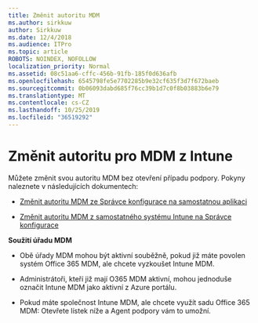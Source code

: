 ```yaml
---
title: Změnit autoritu MDM
ms.author: sirkkuw
author: Sirkkuw
ms.date: 12/4/2018
ms.audience: ITPro
ms.topic: article
ROBOTS: NOINDEX, NOFOLLOW
localization_priority: Normal
ms.assetid: 08c51aa6-cffc-456b-91fb-185f0d636afb
ms.openlocfilehash: 6545798fe5e7702285b9e32cf635f3d7f672baeb
ms.sourcegitcommit: 0b06093dabd685f76cc39b1d7c0f8b03883b6e79
ms.translationtype: MT
ms.contentlocale: cs-CZ
ms.lasthandoff: 10/25/2019
ms.locfileid: "36519292"
---
```

# <a name="change-intune-mdm-authority"></a>Změnit autoritu pro MDM z Intune

Můžete změnit svou autoritu MDM bez otevření případu podpory. Pokyny naleznete v následujících dokumentech:
  
- [Změnit autoritu MDM ze Správce konfigurace na samostatnou aplikaci](https://docs.microsoft.com/sccm/mdm/deploy-use/migrate-change-mdm-authority)
    
- [Změnit autoritu MDM z samostatného systému Intune na Správce konfigurace](https://docs.microsoft.com/sccm/mdm/deploy-use/change-mdm-authority)
    
 **Soužití úřadu MDM**
  
- Obě úřady MDM mohou být aktivní souběžně, pokud již máte povolen systém Office 365 MDM, ale chcete vyzkoušet Intune MDM.
    
- Administrátoři, kteří již mají O365 MDM aktivní, mohou jednoduše označit Intune MDM jako aktivní z Azure portálu.
    
- Pokud máte společnost Intune MDM, ale chcete využít sadu Office 365 MDM: Otevřete lístek níže a Agent podpory vám to umožní.
    

